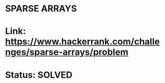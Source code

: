 # SPARSE ARRAYS
# Link: https://www.hackerrank.com/challenges/sparse-arrays/problem
# Status: SOLVED